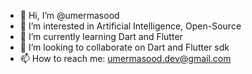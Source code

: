 - 👋 Hi, I’m @umermasood
- 👀 I’m interested in Artificial Intelligence, Open-Source
- 🌱 I’m currently learning Dart and Flutter
- 💞️ I’m looking to collaborate on Dart and Flutter sdk
- 📫 How to reach me: umermasood.dev@gmail.com

<!---
umermasood/umermasood is a ✨ special ✨ repository because its `README.md` (this file) appears on your GitHub profile.
You can click the Preview link to take a look at your changes.
--->
